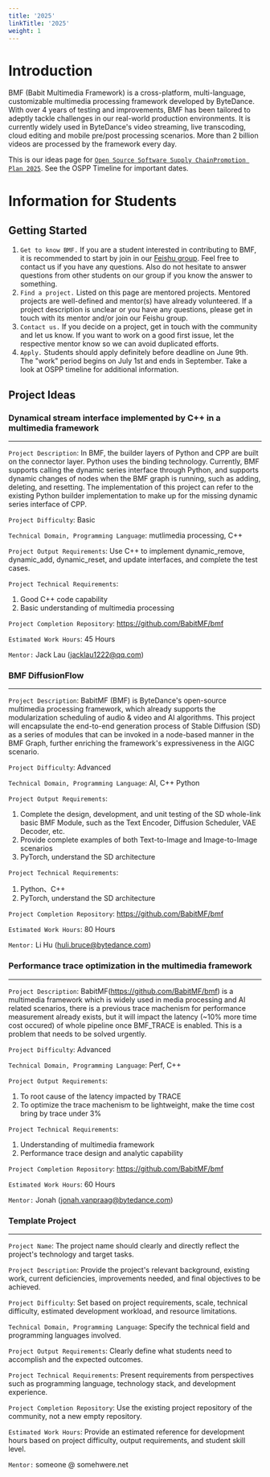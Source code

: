 ```yaml
---
title: '2025'
linkTitle: '2025'
weight: 1
---
```


# Introduction

BMF (Babit Multimedia Framework) is a cross-platform, multi-language, customizable multimedia processing framework developed by ByteDance. With over 4 years of testing and improvements, BMF has been tailored to adeptly tackle challenges in our real-world production environments. It is currently widely used in ByteDance's video streaming, live transcoding, cloud editing and mobile pre/post processing scenarios. More than 2 billion videos are processed by the framework every day.

This is our ideas page for [`​Open Source Software Supply ChainPromotion Plan 2025`](https://summer-ospp.ac.cn). See the ​OSPP Timeline for important dates.

# Information for Students

## Getting Started
1. `Get to know BMF.` If you are a student interested in contributing to BMF, it is recommended to start by join in our [Feishu group](https://applink.feishu.cn/client/chat/chatter/add_by_link?link_token=4cev1bee-4d94-42c8-972b-4ae4a12c9da1). Feel free to contact us if you have any questions. Also do not hesitate to answer questions from other students on our group if you know the answer to something.
2. `Find a project.` Listed on this page are mentored projects. Mentored projects are well-defined and mentor(s) have already volunteered. If a project description is unclear or you have any questions, please get in touch with its mentor and/or join our Feishu group.
3. `Contact us.` If you decide on a project, get in touch with the community and let us know. If you want to work on a good first issue, let the respective mentor know so we can avoid duplicated efforts.
4. `Apply.` Students should apply definitely before deadline on June 9th. The "work" period begins on July 1st and ends in September. Take a look at ​OSPP timeline for additional information.

## Project Ideas

### Dynamical stream interface implemented by C++ in a multimedia framework
---

`Project Description`: In BMF, the builder layers of Python and CPP are built on the connector layer. Python uses the binding technology. Currently, BMF supports calling the dynamic series interface through Python, and supports dynamic changes of nodes when the BMF graph is running, such as adding, deleting, and resetting. The implementation of this project can refer to the existing Python builder implementation to make up for the missing dynamic series interface of CPP.

`Project Difficulty`: Basic

`Technical Domain, Programming Language`: mutlimedia processing, C++

`Project Output Requirements`: Use C++ to implement dynamic_remove, dynamic_add, dynamic_reset, and update interfaces, and complete the test cases.

`Project Technical Requirements`: 
1. Good C++ code capability
2. Basic understanding of multimedia processing

`Project Completion Repository`: https://github.com/BabitMF/bmf

`Estimated Work Hours`: 45   Hours

`Mentor:` Jack Lau (jacklau1222@qq.com)

### BMF DiffusionFlow
---

`Project Description`: BabitMF (BMF) is ByteDance's open-source multimedia processing framework, which already supports the modularization scheduling of audio & video and AI algorithms. This project will encapsulate the end-to-end generation process of Stable Diffusion (SD) as a series of modules that can be invoked in a node-based manner in the BMF Graph, further enriching the framework's expressiveness in the AIGC scenario.

`Project Difficulty`: Advanced

`Technical Domain, Programming Language`: AI, C++ Python

`Project Output Requirements`: 
1. Complete the design, development, and unit testing of the SD whole-link basic BMF Module, such as the Text Encoder, Diffusion Scheduler, VAE Decoder, etc.
2. Provide complete examples of both Text-to-Image and Image-to-Image scenarios
3. PyTorch, understand the SD architecture

`Project Technical Requirements`: 
1. Python、C++
2. PyTorch, understand the SD architecture

`Project Completion Repository`: https://github.com/BabitMF/bmf

`Estimated Work Hours`: 80   Hours

`Mentor:` Li Hu (huli.bruce@bytedance.com)

### Performance trace optimization in the multimedia framework
---

`Project Description`: BabitMF(https://github.com/BabitMF/bmf) is a multimedia framework which is widely used in media processing and AI related scenarios, there is a previous trace machenism for performance measurement already exists, but it will impact the latency (~10% more time cost occured) of whole pipeline once BMF_TRACE is enabled. This is a problem that needs to be solved urgently.

`Project Difficulty`: Advanced

`Technical Domain, Programming Language`: Perf, C++

`Project Output Requirements`: 
1. To root cause of the latency impacted by TRACE
2. To optimize the trace machenism to be lightweight, make the time cost bring by trace under 3%

`Project Technical Requirements`: 
1. Understanding of multimedia framework
2. Performance trace design and analytic capability

`Project Completion Repository`: https://github.com/BabitMF/bmf

`Estimated Work Hours`: 60   Hours

`Mentor:` Jonah (jonah.vanpraag@bytedance.com)

### Template Project
---

`Project Name`: The project name should clearly and directly reflect the project's technology and target tasks.

`Project Description`: Provide the project's relevant background, existing work, current deficiencies, improvements needed, and final objectives to be achieved.

`Project Difficulty`: Set based on project requirements, scale, technical difficulty, estimated development workload, and resource limitations.

`Technical Domain, Programming Language`: Specify the technical field and programming languages involved.

`Project Output Requirements`: Clearly define what students need to accomplish and the expected outcomes.

`Project Technical Requirements`: Present requirements from perspectives such as programming language, technology stack, and development experience.

`Project Completion Repository`: Use the existing project repository of the community, not a new empty repository.

`Estimated Work Hours`: Provide an estimated reference for development hours based on project difficulty, output requirements, and student skill level.

`Mentor:` someone @ somehwere.net
